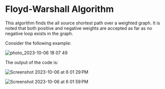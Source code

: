 # Floyd-Warshall Algorithm
This algorithm finds the all source shortest path over a weighted graph. It is noted that both positive and negative weights 
are accepted as far as no negative loop exists in the graph.

Consider the following example:

![photo_2023-10-06 18 07 49](https://github.com/sahandmsh/Algorithm-and-data-structures-examples/assets/82970651/33e80c84-3c93-4885-8da5-e3a94b62f4b4)

The output of the code is:

![Screenshot 2023-10-06 at 6 01 29 PM](https://github.com/sahandmsh/Algorithm-and-data-structures-examples/assets/82970651/14d96098-5645-402f-82d7-2b8af3308d62)

![Screenshot 2023-10-06 at 6 01 59 PM](https://github.com/sahandmsh/Algorithm-and-data-structures-examples/assets/82970651/57663917-92d3-4fe6-ab31-d9197686de30)
